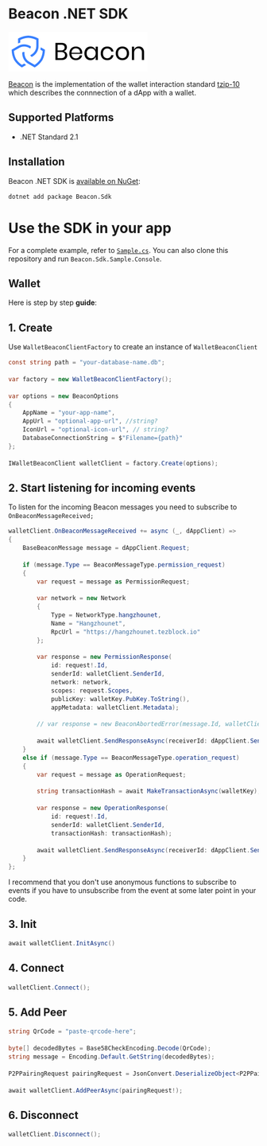 # **Beacon .NET SDK**
![beacon-logo](beacon-logo.svg)

[Beacon](https://walletbeacon.io) is the implementation of the wallet interaction
standard [tzip-10](https://gitlab.com/tzip/tzip/blob/master/proposals/tzip-10/tzip-10.md) which describes the
connnection of a dApp with a wallet.

## Supported Platforms

* .NET Standard 2.1

## Installation

Beacon .NET SDK is [available on NuGet](https://www.nuget.org/packages/Beacon.Sdk/):

```
dotnet add package Beacon.Sdk
```
# Use the SDK in your app
For a complete example, refer to [`Sample.cs`](https://github.com/baking-bad/beacon-dotnet-sdk/blob/main/Beacon.Sdk.Sample.Console/Sample.cs).
You can also clone this repository and run `Beacon.Sdk.Sample.Console`.


## **Wallet**
Here is step by step **guide**:

## 1. Create
Use `WalletBeaconClientFactory` to create an instance of `WalletBeaconClient`
```cs
const string path = "your-database-name.db";

var factory = new WalletBeaconClientFactory();

var options = new BeaconOptions
{
    AppName = "your-app-name",
    AppUrl = "optional-app-url", //string?
    IconUrl = "optional-icon-url", // string?
    DatabaseConnectionString = $"Filename={path}"
};

IWalletBeaconClient walletClient = factory.Create(options);
```
## 2. Start listening for incoming events
To listen for the incoming Beacon messages you need to subscribe to `OnBeaconMessageReceived;`
```cs
walletClient.OnBeaconMessageReceived += async (_, dAppClient) =>
{
    BaseBeaconMessage message = dAppClient.Request;

    if (message.Type == BeaconMessageType.permission_request)
    {
        var request = message as PermissionRequest;
        
        var network = new Network 
        {
            Type = NetworkType.hangzhounet,
            Name = "Hangzhounet",
            RpcUrl = "https://hangzhounet.tezblock.io"
        };

        var response = new PermissionResponse(
            id: request!.Id,
            senderId: walletClient.SenderId,
            network: network,
            scopes: request.Scopes,
            publicKey: walletKey.PubKey.ToString(),
            appMetadata: walletClient.Metadata);

        // var response = new BeaconAbortedError(message.Id, walletClient.SenderId);

        await walletClient.SendResponseAsync(receiverId: dAppClient.SenderId, response);
    }
    else if (message.Type == BeaconMessageType.operation_request)
    {
        var request = message as OperationRequest;
        
        string transactionHash = await MakeTransactionAsync(walletKey);

        var response = new OperationResponse(
            id: request!.Id,
            senderId: walletClient.SenderId,
            transactionHash: transactionHash);

        await walletClient.SendResponseAsync(receiverId: dAppClient.SenderId, response);
    }
};
```
I recommend that you don't use anonymous functions to subscribe to events if you have to unsubscribe from the event at some later point in your code.

## 3. Init

```cs
await walletClient.InitAsync()
```

## 4. Connect
```cs
walletClient.Connect();
```

## 5. Add Peer
```cs
string QrCode = "paste-qrcode-here";

byte[] decodedBytes = Base58CheckEncoding.Decode(QrCode);
string message = Encoding.Default.GetString(decodedBytes);

P2PPairingRequest pairingRequest = JsonConvert.DeserializeObject<P2PPairingRequest>(message);

await walletClient.AddPeerAsync(pairingRequest!);
```

## 6. Disconnect
```cs
walletClient.Disconnect();
```